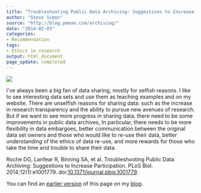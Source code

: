 ```yaml
---
title: "Troubleshooting Public Data Archiving: Suggestions to Increase Participation"
author: "Steve Simon"
source: "http://blog.pmean.com/archiving/"
date: "2014-02-03"
categories:
- Recommendation
tags:
- Ethics in research
output: html_document
page_update: completed
---
```


![](http://www.pmean.com/new-images/14/archiving01.png)

<!---More--->

I've always been a big fan of data sharing, mostly for selfish reasons. I like to see interesting data sets and use them as teaching examples and on my website. There are unselfish reasons for sharing data: such as the increase in research transparency and the ability to pursue new avenues of research. But if we want to see more progress in sharing data, there need to be some improvements in public data archives, In particular, there needs to be more flexibility in data embargoes, better communication between the original data set owners and those who would like to re-use their data, better understanding of the ethics of data re-use, and more rewards for those who take the time and trouble to share their data. 

Roche DG, Lanfear R, Binning SA, et al. Troubleshooting Public Data Archiving: Suggestions to Increase Participation. PLoS Biol. 2014;12(1):e1001779. doi:[10.1371/journal.pbio.1001779][doi1]. 

You can find an [earlier version][sim1] of this page on my [blog][sim2].

[sim1]: http://blog.pmean.com/archiving/
[sim2]: http://blog.pmean.com

[doi1]: https://doi.org/10.1371/journal.pbio.1001779
